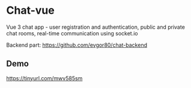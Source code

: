 
# Chat-vue

Vue 3 chat app - user registration and authentication, public and private chat rooms, real-time communication using socket.io
 
Backend part: https://github.com/evgor80/chat-backend


## Demo

https://tinyurl.com/mwv585sm
